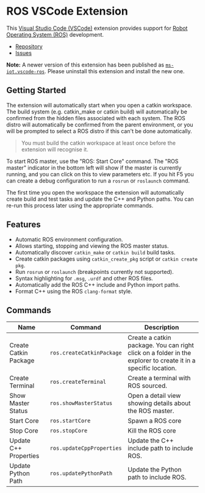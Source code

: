 # ROS VSCode Extension

This [Visual Studio Code (VSCode)][vscode] extension provides support for [Robot Operating System (ROS)][ros]
development.

* [Repository][repo]
* [Issues][issues]

**Note:** A newer version of this extension has been published as [`ms-iot.vscode-ros`](https://marketplace.visualstudio.com/items?itemName=ms-iot.vscode-ros). Please uninstall this extension and install the new one.

## Getting Started

The extension will automatically start when you open a catkin workspace.
The build system (e.g. catkin_make or catkin build) will automatically be confirmed from the hidden files associated with
each system.
The ROS distro will automatically be confirmed from the parent environment, or you will be prompted to select a ROS
distro if this can't be done automatically.

> You must build the catkin workspace at least once before the extension will recognise it.

To start ROS master, use the "ROS: Start Core" command. The "ROS master" indicator in the bottom left will show if the
master is currently running, and you can click on this to view parameters etc. If you hit F5 you can create a debug
configuration to run a `rosrun` or `roslaunch` command.

The first time you open the workspace the extension will automatically create build and test tasks and update the
C++ and Python paths. You can re-run this process later using the appropriate commands.

## Features

* Automatic ROS environment configuration.
* Allows starting, stopping and viewing the ROS master status.
* Automatically discover `catkin_make` or `catkin build` build tasks.
* Create catkin packages using `catkin_create_pkg` script or `catkin create pkg`.
* Run `rosrun` or `roslaunch` (breakpoints currently not supported).
* Syntax highlighting for `.msg`, `.urdf` and other ROS files.
* Automatically add the ROS C++ include and Python import paths.
* Format C++ using the ROS `clang-format` style.

## Commands

<table>
  <thead>
    <tr>
      <th>Name</th>
      <th>Command</th>
      <th>Description</th>
    </tr>
  </thead>
  <tbody>
    <tr>
      <td>Create Catkin Package</td>
      <td><code>ros.createCatkinPackage</code></td>
      <td>
        Create a catkin package. You can right click on a folder in the explorer to create it in a specific location.
      </td>
    </tr>
    <tr>
      <td>Create Terminal</td>
      <td><code>ros.createTerminal</code></td>
      <td>Create a terminal with ROS sourced.</td>
    </tr>
    <tr>
      <td>Show Master Status</td>
      <td><code>ros.showMasterStatus</code></td>
      <td>Open a detail view showing details about the ROS master.</td>
    </tr>
    <tr>
      <td>Start Core</td>
      <td><code>ros.startCore</code></td>
      <td>Spawn a ROS core</td>
    </tr>
    <tr>
      <td>Stop Core</td>
      <td><code>ros.stopCore</code></td>
      <td>Kill the ROS core</td>
    </tr>
    <tr>
      <td>Update C++ Properties</td>
      <td><code>ros.updateCppProperties</code></td>
      <td>Update the C++ include path to include ROS.</td>
    </tr>
    <tr>
      <td>Update Python Path</td>
      <td><code>ros.updatePythonPath</code></td>
      <td>Update the Python path to include ROS.</td>
    </tr>
  </tbody>
</table>

[issues]: https://github.com/ajshort/vscode-ros/issues
[repo]: https://github.com/ajshort/vscode-ros
[ros]: http://ros.org
[vscode]: https://code.visualstudio.com
